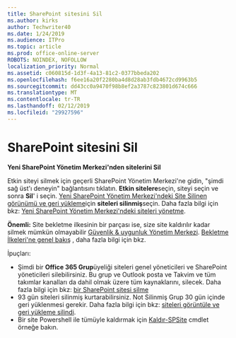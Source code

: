 ```yaml
---
title: SharePoint sitesini Sil
ms.author: kirks
author: Techwriter40
ms.date: 1/24/2019
ms.audience: ITPro
ms.topic: article
ms.prod: office-online-server
ROBOTS: NOINDEX, NOFOLLOW
localization_priority: Normal
ms.assetid: c060815d-1d3f-4a13-81c2-0377bbeda202
ms.openlocfilehash: f6ee16a20f2280ba4d8d28ab3fdb4672cd9963b5
ms.sourcegitcommit: dd43cc0a9470f98b8ef2a3787c823801d674c666
ms.translationtype: MT
ms.contentlocale: tr-TR
ms.lasthandoff: 02/12/2019
ms.locfileid: "29927596"
---
```

# <a name="delete-a-sharepoint-site"></a>SharePoint sitesini Sil
 **Yeni SharePoint Yönetim Merkezi'nden sitelerini Sil**
  
Etkin siteyi silmek için geçerli SharePoint Yönetim Merkezi'ne gidin, "şimdi sağ üst'ı deneyin" bağlantısını tıklatın. **Etkin sitelere**seçin, siteyi seçin ve sonra **Sil**' i seçin. [Yeni SharePoint Yönetim Merkezi'ndeki Site Silinen görünümü ve geri yükleme](https://docs.microsoft.com/sharepoint/view-and-restore-deleted-sites-in-new-admin-center)için **siteleri silinmiş**seçin. Daha fazla bilgi için bkz: [Yeni SharePoint Yönetim Merkezi'ndeki siteleri yönetme](https://docs.microsoft.com/sharepoint/manage-sites-in-new-admin-center).
  
**Önemli:** Site bekletme ilkesinin bir parçası ise, size site kaldırılır kadar silmek mümkün olmayabilir [Güvenlik &amp; uygunluk Yönetim Merkezi](https://protection.office.com/?rfr=AdminCenter#/homepage). [Bekletme İlkeleri'ne genel bakış](https://docs.microsoft.com/office365/securitycompliance/retention-policies#content-in-onedrive-accounts-and-sharepoint-sites) , daha fazla bilgi için bkz. 
  
İpuçları:
- Şimdi bir **Office 365 Grup**üyeliği siteleri genel yöneticileri ve SharePoint yöneticileri silebilirsiniz. Bu grup ve Outlook posta ve Takvim ve tüm takımlar kanalları da dahil olmak üzere tüm kaynaklarını, silecek. Daha fazla bilgi için bkz: [bir SharePoint sitesi silme](https://docs.microsoft.com/sharepoint/manage-sites-in-new-admin-center#delete-a-site)
- 93 gün siteleri silinmiş kurtarabilirsiniz. Not Silinmiş Grup 30 gün içinde geri yüklenmesi gerekir. Daha fazla bilgi için bkz: [siteleri görüntüle ve geri yükleme silindi](https://docs.microsoft.com/sharepoint/view-and-restore-deleted-sites-in-new-admin-center).
- Bir site Powershell ile tümüyle kaldırmak için [Kaldır-SPSite](https://docs.microsoft.com/powershell/module/sharepoint-server/remove-spsite?view=sharepoint-ps) cmdlet örneğe bakın. 
  

